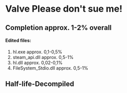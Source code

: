 # Valve Please don't sue me!

## Completion approx. 1-2% overall
#### Edited files:
1. hl.exe approx. 0,1-0,5%
2. steam_api.dll approx. 0,5-1%
3. hl.dll approx. 0,02-0,1%
4. FileSystem_Stdio.dll approx. 0,5-1%

## Half-life-Decompiled

